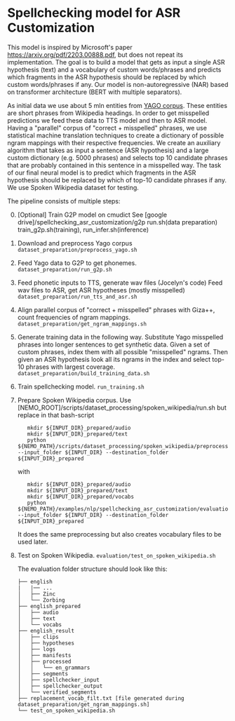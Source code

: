 # Spellchecking model for ASR Customization

This model is inspired by Microsoft's paper https://arxiv.org/pdf/2203.00888.pdf, but does not repeat its implementation.
The goal is to build a model that gets as input a single ASR hypothesis (text) and a vocabulary of custom words/phrases and predicts which fragments in the ASR hypothesis should be replaced by which custom words/phrases if any.
Our model is non-autoregressive (NAR) based on transformer architecture (BERT with multiple separators).

As initial data we use about 5 mln entities from [YAGO corpus](https://www.mpi-inf.mpg.de/departments/databases-and-information-systems/research/yago-naga/yago/downloads/). These entities are short phrases from Wikipedia headings.
In order to get misspelled predictions we feed these data to TTS model and then to ASR model.
Having a "parallel" corpus of "correct + misspelled" phrases, we use statistical machine translation techniques to create a dictionary of possible ngram mappings with their respective frequencies.
We create an auxiliary algorithm that takes as input a sentence (ASR hypothesis) and a large custom dictionary (e.g. 5000 phrases) and selects top 10 candidate phrases that are probably contained in this sentence in a misspelled way.
The task of our final neural model is to predict which fragments in the ASR hypothesis should be replaced by which of top-10 candidate phrases if any.
We use Spoken Wikipedia dataset for testing.

The pipeline consists of multiple steps:

0. [Optional] Train G2P model on cmudict
      See [google drive]/spellchecking_asr_customization/g2p
          run.sh(data preparation)
          train_g2p.sh(training),
          run_infer.sh(inference)

1. Download and preprocess Yago corpus
   `dataset_preparation/preprocess_yago.sh`

2. Feed Yago data to G2P to get phonemes.
   `dataset_preparation/run_g2p.sh`

3. Feed phonetic inputs to TTS, generate wav files  (Jocelyn's code)
   Feed wav files to ASR, get ASR hypotheses (mostly misspelled)
   `dataset_preparation/run_tts_and_asr.sh`

4. Align parallel corpus of "correct + misspelled" phrases with Giza++, count frequencies of ngram mappings.
   `dataset_preparation/get_ngram_mappings.sh`

5. Generate training data in the following way.
   Substitute Yago misspelled phrases into longer sentences to get synthetic data.
   Given a set of custom phrases, index them with all possible "misspelled" ngrams.
   Then given an ASR hypothesis look all its ngrams in the index and select top-10 phrases with largest coverage.
   `dataset_preparation/build_training_data.sh`
 
6. Train spellchecking model.
   `run_training.sh`

7. Prepare Spoken Wikipedia corpus.
   Use
   [NEMO_ROOT]/scripts/dataset_processing/spoken_wikipedia/run.sh
   but replace in that bash-script
   ```
      mkdir ${INPUT_DIR}_prepared/audio
      mkdir ${INPUT_DIR}_prepared/text
      python ${NEMO_PATH}/scripts/dataset_processing/spoken_wikipedia/preprocess.py --input_folder ${INPUT_DIR} --destination_folder ${INPUT_DIR}_prepared
   ```

   with
   ```
      mkdir ${INPUT_DIR}_prepared/audio
      mkdir ${INPUT_DIR}_prepared/text
      mkdir ${INPUT_DIR}_prepared/vocabs
      python ${NEMO_PATH}/examples/nlp/spellchecking_asr_customization/evaluation/preprocess_spoken_wikipedia_and_create_vocabs.py --input_folder ${INPUT_DIR} --destination_folder ${INPUT_DIR}_prepared
   ```
   It does the same preprocessing but also creates vocabulary files to be used later.

8. Test on Spoken Wikipedia.
   `evaluation/test_on_spoken_wikipedia.sh`

   The evaluation folder structure should look like this:
   ```
   ├── english
   |   |── ...
   │   ├── Zinc
   │   └── Zorbing
   ├── english_prepared
   │   ├── audio
   │   ├── text
   │   └── vocabs
   ├── english_result
   │   ├── clips
   │   ├── hypotheses
   │   ├── logs
   │   ├── manifests
   │   ├── processed
   │   │   └── en_grammars
   │   ├── segments
   │   ├── spellchecker_input
   │   ├── spellchecker_output
   │   └── verified_segments
   ├── replacement_vocab_filt.txt [file generated during dataset_preparation/get_ngram_mappings.sh]
   └── test_on_spoken_wikipedia.sh
   ```

